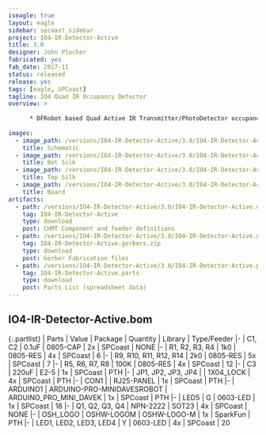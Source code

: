 ```yaml
---
iseagle: true
layout: eagle
sidebar: spcoast_sidebar
project: IO4-IR-Detector-Active
title: 3.0
designer: John Plocher
fabricated: yes
fab_date: 2017-11
status: released
release: yes
tags: [eagle, SPCoast]
tagline: IO4 Quad IR Occupancy Detector
overview: >
    
      * DFRobot based Quad Active IR Transmitter/PhotoDetector occupancy detector
    
images:
  - image_path: /versions/IO4-IR-Detector-Active/3.0/IO4-IR-Detector-Active.sch.png
    title: Schematic
  - image_path: /versions/IO4-IR-Detector-Active/3.0/IO4-IR-Detector-Active.bot.brd.png
    title: Bot Silk
  - image_path: /versions/IO4-IR-Detector-Active/3.0/IO4-IR-Detector-Active.top.brd.png
    title: Top Silk
  - image_path: /versions/IO4-IR-Detector-Active/3.0/IO4-IR-Detector-Active.brd.png
    title: Board
artifacts:
  - path: /versions/IO4-IR-Detector-Active/3.0/IO4-IR-Detector-Active.dpv
    tag: IO4-IR-Detector-Active
    type: download
    post: CHMT Component and feeder definitions
  - path: /versions/IO4-IR-Detector-Active/3.0/IO4-IR-Detector-Active.gerbers.zip
    tag: IO4-IR-Detector-Active.gerbers.zip
    type: download
    post: Gerber Fabrication files
  - path: /versions/IO4-IR-Detector-Active/3.0/IO4-IR-Detector-Active.parts.csv
    tag: IO4-IR-Detector-Active.parts
    type: download
    post: Parts List (spreadsheet data)
---
```


## IO4-IR-Detector-Active.bom

{:.partlist}
| Parts | Value | Package | Quantity | Library | Type/Feeder
|-
| C1, C2 | 0.1uF | 0805-CAP | 2x | SPCoast | NONE
|-
| R1, R2, R3, R4 | 1k0 | 0805-RES | 4x | SPCoast | 6
|-
| R9, R10, R11, R12, R14 | 2k0 | 0805-RES | 5x | SPCoast | 7
|-
| R5, R6, R7, R8 | 100K | 0805-RES | 4x | SPCoast | 12
|-
| C3 | 220uF | E2-5 | 1x | SPCoast | PTH
|-
| JP1, JP2, JP3, JP4 |  | 1X04_LOCK | 4x | SPCoast | PTH
|-
| CON1 |  | RJ25-PANEL | 1x | SPCoast | PTH
|-
| ARDUINO1 | ARDUINO-PRO-MINIDAVESROBOT | ARDUINO_PRO_MINI_DAVEK | 1x | SPCoast | PTH
|-
| LED5 | G | 0603-LED | 1x | SPCoast | 18
|-
| Q1, Q2, Q3, Q4 | NPN-2222 | SOT23 | 4x | SPCoast | NONE
|-
| OSH_LOGO | OSHW-LOGOM | OSHW-LOGO-M | 1x | SparkFun | PTH
|-
| LED1, LED2, LED3, LED4 | Y | 0603-LED | 4x | SPCoast | 20
